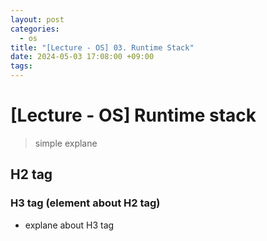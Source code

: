```yaml
---
layout: post
categories:
  - os
title: "[Lecture - OS] 03. Runtime Stack"
date: 2024-05-03 17:08:00 +09:00
tags:
---
```

# \[Lecture - OS] Runtime stack

>simple explane

## H2 tag

### H3 tag (element about H2 tag)
- explane about H3 tag